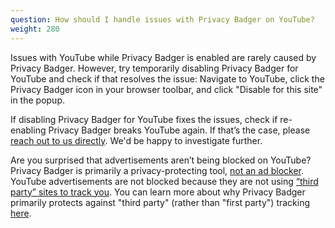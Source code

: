 ```yaml
---
question: How should I handle issues with Privacy Badger on YouTube? 
weight: 280
---
```


Issues with YouTube while Privacy Badger is enabled are rarely caused by Privacy Badger. However, try temporarily disabling Privacy Badger for YouTube and check if that resolves the issue: Navigate to YouTube, click the Privacy Badger icon in your browser toolbar, and click "Disable for this site" in the popup.

If disabling Privacy Badger for YouTube fixes the issues, check if re-enabling Privacy Badger breaks YouTube again. If that’s the case, please [reach out to us directly](#I-found-a-bug%21-What-do-I-do-now). We'd be happy to investigate further.

Are you surprised that advertisements aren’t being blocked on YouTube? Privacy Badger is primarily a privacy-protecting tool, [not an ad blocker](#Why-doesn%27t-Privacy-Badger-block-all-ads). YouTube advertisements are not blocked because they are not using [“third party” sites to track you](#What-is-a-third-party-tracker). You can learn more about why Privacy Badger primarily protects against "third party" (rather than "first party") tracking [here](#What-about-tracking-by-the-sites-I-actively-visit%2c-like-NYTimes.com-or-Facebook.com). 
